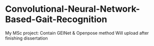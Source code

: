 # Convolutional-Neural-Network-Based-Gait-Recognition
My MSc project: Contain GEINet &amp; Openpose method
Will upload after finishing dissertation
